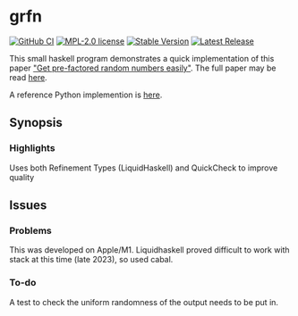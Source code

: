 # grfn
[![GitHub CI](https://github.com/ThreeEyedGod/GRFN/workflows/CI/badge.svg)](https://github.com/ThreeEyedGod/GRFN/actions) [![MPL-2.0 license](https://img.shields.io/badge/license-MPL--2.0-blue.svg)](https://github.com/threeeyedgod/GRFN/blob/main/LICENSE)
[![Stable Version](https://img.shields.io/github/v/tag/ThreeEyedGod/GRFN)](https://img.shields.io/github/v/tag/ThreeEyedGod/grfn)
[![Latest Release](https://img.shields.io/github/v/release/ThreeEyedGod/GRFN?color=%233D9970)](https://img.shields.io/github/v/release/ThreeEyedGod/grfn?color=%233D9970)


This small haskell program demonstrates a quick implementation of this paper ["Get pre-factored random numbers easily"](https://twitter.com/michael_nielsen/status/1724854680990486780?s=20). The full paper may be read [here](https://link.springer.com/content/pdf/10.1007/s00145-003-0051-5.pdf).

A reference Python implemention is [here](https://www.johndcook.com/blog/2023/11/17/factored-random-numbers/).

Synopsis
---------

### Highlights
Uses both Refinement Types (LiquidHaskell) and QuickCheck to improve quality

Issues
---------

### Problems
This was developed on Apple/M1. Liquidhaskell proved difficult to work with stack at this time (late 2023), so used cabal. 
### To-do
A test to check the uniform randomness of the output needs to be put in. 



